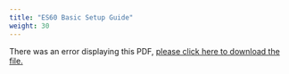 ```yaml
---
title: "ES60 Basic Setup Guide"
weight: 30
---
```


<object data="https://www.truenas.com/docs/files/ES60BSG1.93.pdf" type="application/pdf" width="95%" height="1000">
  There was an error displaying this PDF, <a href="https://www.truenas.com/docs/files/ES60BSG1.93.pdf">please click here to download the file.</a>
</object>
